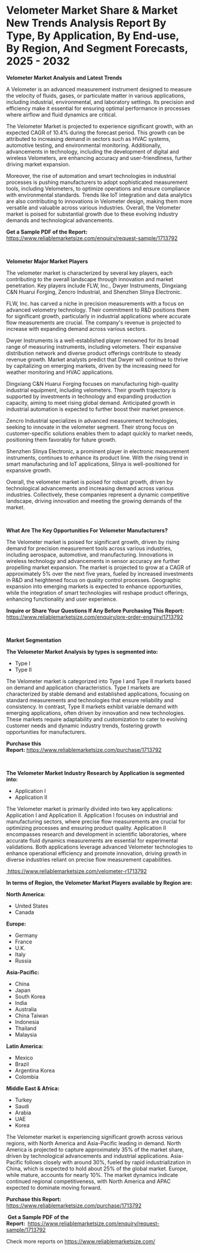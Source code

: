 <p><h1>Velometer Market Share & Market New Trends Analysis Report By Type, By Application, By End-use, By Region, And Segment Forecasts, 2025 - 2032</h1></p><p><strong>Velometer Market Analysis and Latest Trends</strong></p>
<p><p>A Velometer is an advanced measurement instrument designed to measure the velocity of fluids, gases, or particulate matter in various applications, including industrial, environmental, and laboratory settings. Its precision and efficiency make it essential for ensuring optimal performance in processes where airflow and fluid dynamics are critical.</p><p>The Velometer Market is projected to experience significant growth, with an expected CAGR of 10.4% during the forecast period. This growth can be attributed to increasing demand in sectors such as HVAC systems, automotive testing, and environmental monitoring. Additionally, advancements in technology, including the development of digital and wireless Velometers, are enhancing accuracy and user-friendliness, further driving market expansion.</p><p>Moreover, the rise of automation and smart technologies in industrial processes is pushing manufacturers to adopt sophisticated measurement tools, including Velometers, to optimize operations and ensure compliance with environmental standards. Trends like IoT integration and data analytics are also contributing to innovations in Velometer design, making them more versatile and valuable across various industries. Overall, the Velometer market is poised for substantial growth due to these evolving industry demands and technological advancements.</p></p>
<p><strong>Get a Sample PDF of the Report:&nbsp;</strong> <a href="https://www.reliablemarketsize.com/enquiry/request-sample/1713792?utm_campaign=1903&utm_medium=2&utm_source=Github&utm_content=ia&utm_term=11012025&utm_id=velometer">https://www.reliablemarketsize.com/enquiry/request-sample/1713792</a></p>
<p>&nbsp;</p>
<p><strong>Velometer Major Market Players</strong></p>
<p><p>The velometer market is characterized by several key players, each contributing to the overall landscape through innovation and market penetration. Key players include FLW, Inc., Dwyer Instruments, Dingxiang C&N Huarui Forging, Zencro Industrial, and Shenzhen Slinya Electronic.</p><p>FLW, Inc. has carved a niche in precision measurements with a focus on advanced velometry technology. Their commitment to R&D positions them for significant growth, particularly in industrial applications where accurate flow measurements are crucial. The company's revenue is projected to increase with expanding demand across various sectors.</p><p>Dwyer Instruments is a well-established player renowned for its broad range of measuring instruments, including velometers. Their expansive distribution network and diverse product offerings contribute to steady revenue growth. Market analysts predict that Dwyer will continue to thrive by capitalizing on emerging markets, driven by the increasing need for weather monitoring and HVAC applications.</p><p>Dingxiang C&N Huarui Forging focuses on manufacturing high-quality industrial equipment, including velometers. Their growth trajectory is supported by investments in technology and expanding production capacity, aiming to meet rising global demand. Anticipated growth in industrial automation is expected to further boost their market presence.</p><p>Zencro Industrial specializes in advanced measurement technologies, seeking to innovate in the velometer segment. Their strong focus on customer-specific solutions enables them to adapt quickly to market needs, positioning them favorably for future growth.</p><p>Shenzhen Slinya Electronic, a prominent player in electronic measurement instruments, continues to enhance its product line. With the rising trend in smart manufacturing and IoT applications, Slinya is well-positioned for expansive growth.</p><p>Overall, the velometer market is poised for robust growth, driven by technological advancements and increasing demand across various industries. Collectively, these companies represent a dynamic competitive landscape, driving innovation and meeting the growing demands of the market.</p></p>
<p>&nbsp;</p>
<p><strong>What Are The Key Opportunities For Velometer Manufacturers?</strong></p>
<p><p>The Velometer market is poised for significant growth, driven by rising demand for precision measurement tools across various industries, including aerospace, automotive, and manufacturing. Innovations in wireless technology and advancements in sensor accuracy are further propelling market expansion. The market is projected to grow at a CAGR of approximately 5% over the next five years, fueled by increased investments in R&D and heightened focus on quality control processes. Geographic expansion into emerging markets is expected to enhance opportunities, while the integration of smart technologies will reshape product offerings, enhancing functionality and user experience.</p></p>
<p><strong>Inquire or Share Your Questions If Any Before Purchasing This Report:</strong> <a href="https://www.reliablemarketsize.com/enquiry/pre-order-enquiry/1713792?utm_campaign=1903&utm_medium=2&utm_source=Github&utm_content=ia&utm_term=11012025&utm_id=velometer">https://www.reliablemarketsize.com/enquiry/pre-order-enquiry/1713792</a></p>
<p>&nbsp;</p>
<p><strong>Market Segmentation</strong></p>
<p><strong>The Velometer Market Analysis by types is segmented into:</strong></p>
<p><ul><li>Type I</li><li>Type II</li></ul></p>
<p><p>The Velometer market is categorized into Type I and Type II markets based on demand and application characteristics. Type I markets are characterized by stable demand and established applications, focusing on standard measurements and technologies that ensure reliability and consistency. In contrast, Type II markets exhibit variable demand with emerging applications, often driven by innovation and new technologies. These markets require adaptability and customization to cater to evolving customer needs and dynamic industry trends, fostering growth opportunities for manufacturers.</p></p>
<p><strong>Purchase this Report:&nbsp;</strong><a href="https://www.reliablemarketsize.com/purchase/1713792?utm_campaign=1903&utm_medium=2&utm_source=Github&utm_content=ia&utm_term=11012025&utm_id=velometer">https://www.reliablemarketsize.com/purchase/1713792</a></p>
<p>&nbsp;</p>
<p><strong>The Velometer Market Industry Research by Application is segmented into:</strong></p>
<p><ul><li>Application I</li><li>Application II</li></ul></p>
<p><p>The Velometer market is primarily divided into two key applications: Application I and Application II. Application I focuses on industrial and manufacturing sectors, where precise flow measurements are crucial for optimizing processes and ensuring product quality. Application II encompasses research and development in scientific laboratories, where accurate fluid dynamics measurements are essential for experimental validations. Both applications leverage advanced Velometer technologies to enhance operational efficiency and promote innovation, driving growth in diverse industries reliant on precise flow measurement capabilities.</p></p>
<p><a href="https://www.reliablemarketsize.com/velometer-r1713792?utm_campaign=1903&utm_medium=2&utm_source=Github&utm_content=ia&utm_term=11012025&utm_id=velometer">&nbsp;https://www.reliablemarketsize.com/velometer-r1713792</a></p>
<p><strong>In terms of Region, the Velometer Market Players available by Region are:</strong></p>
<p>
    <p> <strong> North America: </strong>
        <ul>
            <li>United States</li>
            <li>Canada</li>
        </ul>
        </p> 
    <p> <strong> Europe: </strong>
        <ul>
            <li>Germany</li>
            <li>France</li>
            <li>U.K.</li>
            <li>Italy</li>
            <li>Russia</li>
        </ul>
        </p> 
    <p> <strong> Asia-Pacific: </strong>
        <ul>
            <li>China</li>
            <li>Japan</li>
            <li>South Korea</li>
            <li>India</li>
            <li>Australia</li>
            <li>China Taiwan</li>
            <li>Indonesia</li>
            <li>Thailand</li>
            <li>Malaysia</li>
        </ul>
        </p> 
    <p> <strong> Latin America: </strong>
        <ul>
            <li>Mexico</li>
            <li>Brazil</li>
            <li>Argentina Korea</li>
            <li>Colombia</li>
        </ul>
        </p> 
    <p> <strong> Middle East & Africa: </strong>
        <ul>
            <li>Turkey</li>
            <li>Saudi</li>
            <li>Arabia</li>
            <li>UAE</li>
            <li>Korea</li>
        </ul>
    </p>
    </p>
<p><p>The Velometer market is experiencing significant growth across various regions, with North America and Asia-Pacific leading in demand. North America is projected to capture approximately 35% of the market share, driven by technological advancements and industrial applications. Asia-Pacific follows closely with around 30%, fueled by rapid industrialization in China, which is expected to hold about 25% of the global market. Europe, while mature, accounts for nearly 10%. The market dynamics indicate continued regional competitiveness, with North America and APAC expected to dominate moving forward.</p></p>
<p><strong>Purchase this Report: </strong><a href="https://www.reliablemarketsize.com/purchase/1713792?utm_campaign=1903&utm_medium=2&utm_source=Github&utm_content=ia&utm_term=11012025&utm_id=velometer">https://www.reliablemarketsize.com/purchase/1713792</a></p>
<p>&nbsp;<strong>Get a Sample PDF of the Report:&nbsp;&nbsp;</strong><a href="https://www.reliablemarketsize.com/enquiry/request-sample/1713792?utm_campaign=1903&utm_medium=2&utm_source=Github&utm_content=ia&utm_term=11012025&utm_id=velometer">https://www.reliablemarketsize.com/enquiry/request-sample/1713792</a></p>
<p><strong></strong></p>
<p>Check more reports on <a href="https://www.reliablemarketsize.com/?utm_campaign=1903&utm_medium=2&utm_source=Github&utm_content=ia&utm_term=11012025&utm_id=velometer">https://www.reliablemarketsize.com/</a></p>